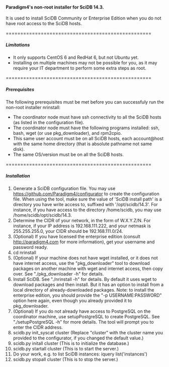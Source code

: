 #### Paradigm4's non-root installer for SciDB 14.3. ####

It is used to install SciDB Community or Enterprise Edition when you do not have root access to the SciDB hosts.

==================================================
##### Limitations #####

* It only supports CentOS 6 and RedHat 6, but not Ubuntu yet.
* Installing on multiple machines may not be possible for you, as it may require your IT department to perform some extra steps as root.

==================================================
##### Prerequisites #####

The following prerequisites must be met before you can successfuly run the non-root installer nrinstall:

* The coordinator node must have ssh connectivity to all the SciDB hosts (as listed in the configuration file).
* The coordinator node must have the following programs installed: ssh, bash, wget (or use pkg_downloader), and rpm2cpio.
* This same user account must be on all SciDB hosts, each account@host with the same home directory (that is absolute pathname not same disk).
* The same OS/version must be on all the SciDB hosts.

==================================================
##### Installation #####

1. Generate a SciDB configuration file. You may use https://github.com/Paradigm4/configurator to create the configuration file. When using the tool, make sure the value of 'SciDB install path' is a directory you have write access to, suffixed with '/opt/scidb/14.3'. For instance, if you have access to the directory /home/scidb, you may use /home/scidb/opt/scidb/14.3. 
2. Determine the CIDR of your network, in the form of W.X.Y.Z/N. For instance, if your IP address is 192.168.111.222, and your netmask is 255.255.255.0, your CIDR should be 192.168.111.0/24.
3. (Optional) If you have licensed the enterprise edition (consult http://paradigm4.com for more information), get your username and password ready.
4. cd nrinstall
5. (Optional) If your machine does not have wget installed, or it does not have internet access, use the "pkg_downloader" tool to download packages on another machine with wget and internet access, then copy over. See "./pkg_downloader -h" for details.
6. Install SciDB. See "./nrinstall -h" for details. By default it uses wget to download packages and then install. But it has an option to install from a local directory of already-downloaded packages. Note: to install the enterprise edition, you should provide the "-p USERNAME:PASSWORD" option here again, even though you already provided it to pkg_downloader.
7. (Optional) If you do not already have access to PostgreSQL on the coordinator machine, use setupPostgreSQL to create PostgreSQL. See "./setupPostgreSQL -h" for more details. The tool will prompt you to enter the CIDR address.
8. scidb.py init_syscat cluster   (Replace "cluster" with the cluster name you provided to the configurator, if you changed the default value.)
9. scidb.py initall cluster    (This is to initialize the database.)
10. scidb.py startall cluster   (This is to start the server.)
11. Do your work, e.g. to list SciDB instances: iquery list('instances')
12. scidb.py stopall cluster   (This is to stop the server.)

